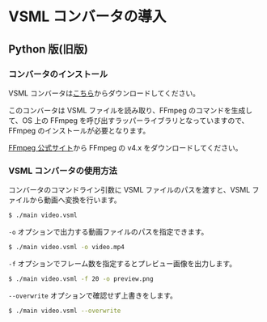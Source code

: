 ---
---

# VSML コンバータの導入

## Python 版(旧版)

### コンバータのインストール

VSML コンバータは[こちら](https://github.com/PigeonsHouse/VSML/releases/latest)からダウンロードしてください。

このコンバータは VSML ファイルを読み取り、FFmpeg のコマンドを生成して、OS 上の FFmpeg を呼び出すラッパーライブラリとなっていますので、FFmpeg のインストールが必要となります。

[FFmpeg 公式サイト](https://ffmpeg.org/download.html)から FFmpeg の v4.x をダウンロードしてください。

### VSML コンバータの使用方法

コンバータのコマンドライン引数に VSML ファイルのパスを渡すと、VSML ファイルから動画へ変換を行います。

```sh
$ ./main video.vsml
```

`-o` オプションで出力する動画ファイルのパスを指定できます。

```sh
$ ./main video.vsml -o video.mp4
```

`-f` オプションでフレーム数を指定するとプレビュー画像を出力します。

```sh
$ ./main video.vsml -f 20 -o preview.png
```

`--overwrite` オプションで確認せず上書きをします。

```sh
$ ./main video.vsml --overwrite
```
